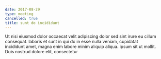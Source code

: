 ```yaml
---
date: 2017-08-29
type: meeting
cancelled: true
title: sunt do incididunt
---
```

Ut nisi eiusmod dolor occaecat velit adipiscing dolor sed sint irure eu cillum consequat. laboris et sunt in qui do in esse nulla veniam, cupidatat incididunt amet, magna enim labore minim aliquip aliqua. ipsum sit ut mollit. Duis nostrud dolore elit, consectetur